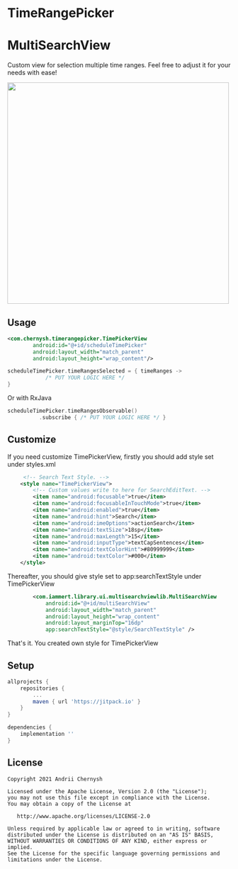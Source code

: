# TimeRangePicker

# MultiSearchView
Custom view for selection multiple time ranges. Feel free to adjust it for your needs with ease!

<img src="https://user-images.githubusercontent.com/16778669/112060607-1464af80-8b66-11eb-8e1d-1809ceb25975.gif" height="500" align="center"/>


## Usage

```xml
<com.chernysh.timerangepicker.TimePickerView
        android:id="@+id/scheduleTimePicker"                                    
        android:layout_width="match_parent"
        android:layout_height="wrap_content"/>     
```

```kotlin
scheduleTimePicker.timeRangesSelected = { timeRanges ->
            /* PUT YOUR LOGIC HERE */
}
```
Or with RxJava
```kotlin
scheduleTimePicker.timeRangesObservable()
          .subscribe { /* PUT YOUR LOGIC HERE */ }
```

## Customize
If you need customize TimePickerView, firstly you should add style set under styles.xml
```xml
     <!-- Search Text Style. -->
    <style name="TimePickerView">
        <!-- Custom values write to here for SearchEditText. -->
        <item name="android:focusable">true</item>
        <item name="android:focusableInTouchMode">true</item>
        <item name="android:enabled">true</item>
        <item name="android:hint">Search</item>
        <item name="android:imeOptions">actionSearch</item>
        <item name="android:textSize">18sp</item>
        <item name="android:maxLength">15</item>
        <item name="android:inputType">textCapSentences</item>
        <item name="android:textColorHint">#80999999</item>
        <item name="android:textColor">#000</item>
    </style>
```

Thereafter, you should give style set to app:searchTextStyle under TimePickerView
```xml
        <com.iammert.library.ui.multisearchviewlib.MultiSearchView
            android:id="@+id/multiSearchView"
            android:layout_width="match_parent"
            android:layout_height="wrap_content"
            android:layout_marginTop="16dp"
            app:searchTextStyle="@style/SearchTextStyle" />
```

That's it. You created own style for TimePickerView

## Setup
```gradle
allprojects {
    repositories {
        ...
        maven { url 'https://jitpack.io' }
    }
}

dependencies {
    implementation ''
}
```


License
--------


    Copyright 2021 Andrii Chernysh

    Licensed under the Apache License, Version 2.0 (the "License");
    you may not use this file except in compliance with the License.
    You may obtain a copy of the License at

       http://www.apache.org/licenses/LICENSE-2.0

    Unless required by applicable law or agreed to in writing, software
    distributed under the License is distributed on an "AS IS" BASIS,
    WITHOUT WARRANTIES OR CONDITIONS OF ANY KIND, either express or implied.
    See the License for the specific language governing permissions and
    limitations under the License.


